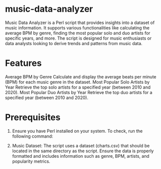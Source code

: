 # music-data-analyzer

Music Data Analyzer is a Perl script that provides insights into a dataset of music information. It supports various functionalities like calculating the average BPM by genre, finding the most popular solo and duo artists for specific years, and more. The script is designed for music enthusiasts or data analysts looking to derive trends and patterns from music data.

# Features

Average BPM by Genre
Calculate and display the average beats per minute (BPM) for each music genre in the dataset.
Most Popular Solo Artists by Year
Retrieve the top solo artists for a specified year (between 2010 and 2020).
Most Popular Duo Artists by Year
Retrieve the top duo artists for a specified year (between 2010 and 2020).

# Prerequisites

1. Ensure you have Perl installed on your system. To check, run the following command:

2. Music Dataset: The script uses a dataset (charts.csv) that should be located in the same directory as the script. Ensure the data is properly formatted and includes information such as genre, BPM, artists, and popularity metrics.
